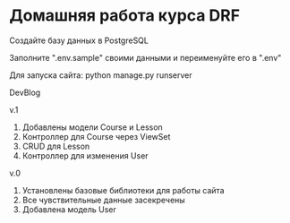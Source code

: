 # **Домашняя работа курса DRF**


Создайте базу данных в PostgreSQL

Заполните ".env.sample" своими данными и переименуйте его в ".env"

Для запуска сайта: python manage.py runserver

DevBlog

v.1
1. Добавлены модели Course и Lesson
2. Контроллер для Course через ViewSet
3. CRUD для Lesson
4. Контроллер для изменения User

v.0
1. Установлены базовые библиотеки для работы сайта
2. Все чувствительные данные засекречены
3. Добавлена модель User
